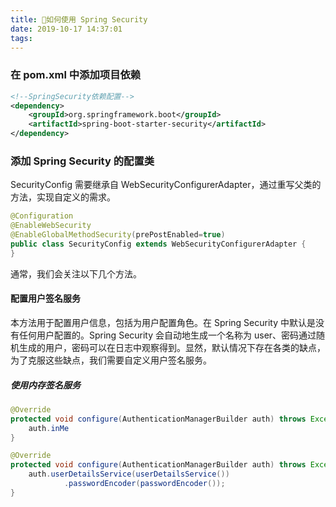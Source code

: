 ```yaml
---
title: 如何使用 Spring Security
date: 2019-10-17 14:37:01
tags:
---
```



### 在 pom.xml 中添加项目依赖
``` xml
<!--SpringSecurity依赖配置-->
<dependency>
    <groupId>org.springframework.boot</groupId>
    <artifactId>spring-boot-starter-security</artifactId>
</dependency>
```

### 添加 Spring Security 的配置类

SecurityConfig 需要继承自 WebSecurityConfigurerAdapter，通过重写父类的方法，实现自定义的需求。

```java
@Configuration
@EnableWebSecurity
@EnableGlobalMethodSecurity(prePostEnabled=true)
public class SecurityConfig extends WebSecurityConfigurerAdapter {
}
```

通常，我们会关注以下几个方法。

#### 配置用户签名服务

本方法用于配置用户信息，包括为用户配置角色。在 Spring Security 中默认是没有任何用户配置的。Spring Security 会自动地生成一个名称为 user、密码通过随机生成的用户，密码可以在日志中观察得到。显然，默认情况下存在各类的缺点，为了克服这些缺点，我们需要自定义用户签名服务。

##### 使用内存签名服务

```java
@Override
protected void configure(AuthenticationManagerBuilder auth) throws Exception {
    auth.inMe
}
```

```java
@Override
protected void configure(AuthenticationManagerBuilder auth) throws Exception {
    auth.userDetailsService(userDetailsService())
            .passwordEncoder(passwordEncoder());
}
```